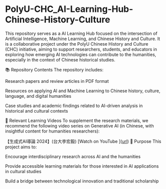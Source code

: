# PolyU-CHC_AI-Learning-Hub-Chinese-History-Culture
This repository serves as a  AI Learning Hub focused on the intersection of Artificial Intelligence, Machine Learning, and Chinese History and Culture. It is a collaborative project under the PolyU Chinese History and Culture (CHC) initiative, aiming to support researchers, students, and educators in exploring how emerging AI technologies can contribute to the humanities, especially in the context of Chinese historical studies.

📚 Repository Contents
The repository includes:

Research papers and review articles in PDF format

Resources on applying AI and Machine Learning to Chinese history, culture, language, and digital humanities

Case studies and academic findings related to AI-driven analysis in historical and cultural contexts

🎥 Relevant Learning Videos
To supplement the research materials, we recommend the following video series on Generative AI (in Chinese, with insightful content for humanities researchers):

【生成式AI導論 2024】(台大李宏毅)
[Watch on YouTube
]([url](https://www.youtube.com/playlist?list=PLJV_el3uVTsPz6CTopeRp2L2t4aL_KgiI
))
📌 Purpose
This project aims to:

Encourage interdisciplinary research across AI and the humanities

Provide accessible learning materials for those interested in AI applications in cultural studies

Build a bridge between technological innovation and traditional scholarship

